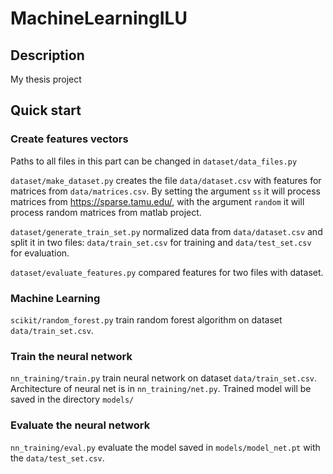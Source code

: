 # MachineLearningILU
## Description
My thesis project
## Quick start
### Create features vectors
Paths to all files in this part can be changed in `dataset/data_files.py` 

`dataset/make_dataset.py` creates the file `data/dataset.csv` with features for matrices from `data/matrices.csv`.
By setting the argument `ss` it will process matrices from https://sparse.tamu.edu/, with the argument `random` it will process random matrices from matlab project.  

`dataset/generate_train_set.py` normalized data from `data/dataset.csv` and split it in two files: `data/train_set.csv` for training and  `data/test_set.csv` for evaluation.

`dataset/evaluate_features.py` compared features for two files with dataset.

### Machine Learning
`scikit/random_forest.py` train random forest algorithm on dataset `data/train_set.csv`. 

### Train the neural network
`nn_training/train.py` train neural network on dataset `data/train_set.csv`. 
Architecture of neural net is in `nn_training/net.py`. Trained model will be saved in the directory `models/`

### Evaluate the neural network
`nn_training/eval.py` evaluate the model saved in `models/model_net.pt` with the `data/test_set.csv`. 
